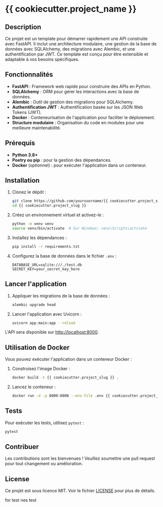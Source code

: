 
# {{ cookiecutter.project_name }}

## Description

Ce projet est un template pour démarrer rapidement une API construite avec FastAPI. Il inclut une architecture modulaire, une gestion de la base de données avec SQLAlchemy, des migrations avec Alembic, et une authentification par JWT. Ce template est conçu pour être extensible et adaptable à vos besoins spécifiques.

## Fonctionnalités

- **FastAPI** : Framework web rapide pour construire des APIs en Python.
- **SQLAlchemy** : ORM pour gérer les interactions avec la base de données.
- **Alembic** : Outil de gestion des migrations pour SQLAlchemy.
- **Authentification JWT** : Authentification basée sur les JSON Web Tokens (JWT).
- **Docker** : Conteneurisation de l'application pour faciliter le déploiement.
- **Structure modulaire** : Organisation du code en modules pour une meilleure maintenabilité.

## Prérequis

- **Python 3.8+**
- **Poetry ou pip** : pour la gestion des dépendances.
- **Docker** (optionnel) : pour exécuter l'application dans un conteneur.

## Installation

1. Clonez le dépôt :
   ```bash
   git clone https://github.com/yourusername/{{ cookiecutter.project_slug }}.git
   cd {{ cookiecutter.project_slug }}
   ```

2. Créez un environnement virtuel et activez-le :
   ```bash
   python -m venv venv
   source venv/bin/activate  # Sur Windows: venv\Scripts\activate
   ```

3. Installez les dépendances :
   ```bash
   pip install -r requirements.txt
   ```

4. Configurez la base de données dans le fichier `.env` :
   ```dotenv
   DATABASE_URL=sqlite:///./test.db
   SECRET_KEY=your_secret_key_here
   ```

## Lancer l'application

1. Appliquer les migrations de la base de données :
   ```bash
   alembic upgrade head
   ```

2. Lancer l'application avec Uvicorn :
   ```bash
   uvicorn app.main:app --reload
   ```

L'API sera disponible sur [http://localhost:8000](http://localhost:8000).

## Utilisation de Docker

Vous pouvez exécuter l'application dans un conteneur Docker :

1. Construisez l'image Docker :
   ```bash
   docker build -t {{ cookiecutter.project_slug }} .
   ```

2. Lancez le conteneur :
   ```bash
   docker run -d -p 8000:8000 --env-file .env {{ cookiecutter.project_slug }}
   ```

## Tests

Pour exécuter les tests, utilisez `pytest` :
```bash
pytest
```

## Contribuer

Les contributions sont les bienvenues ! Veuillez soumettre une pull request pour tout changement ou amélioration.

## License

Ce projet est sous licence MIT. Voir le fichier [LICENSE](LICENSE) pour plus de détails.


for test nes test